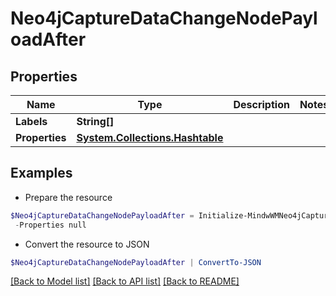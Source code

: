 # Neo4jCaptureDataChangeNodePayloadAfter
## Properties

Name | Type | Description | Notes
------------ | ------------- | ------------- | -------------
**Labels** | **String[]** |  | 
**Properties** | [**System.Collections.Hashtable**](AnyType.md) |  | 

## Examples

- Prepare the resource
```powershell
$Neo4jCaptureDataChangeNodePayloadAfter = Initialize-MindwWMNeo4jCaptureDataChangeNodePayloadAfter  -Labels null `
 -Properties null
```

- Convert the resource to JSON
```powershell
$Neo4jCaptureDataChangeNodePayloadAfter | ConvertTo-JSON
```

[[Back to Model list]](../README.md#documentation-for-models) [[Back to API list]](../README.md#documentation-for-api-endpoints) [[Back to README]](../README.md)


